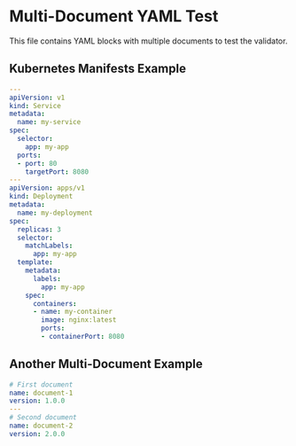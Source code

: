 # Multi-Document YAML Test

This file contains YAML blocks with multiple documents to test the validator.

## Kubernetes Manifests Example

```yaml
---
apiVersion: v1
kind: Service
metadata:
  name: my-service
spec:
  selector:
    app: my-app
  ports:
  - port: 80
    targetPort: 8080
---
apiVersion: apps/v1
kind: Deployment
metadata:
  name: my-deployment
spec:
  replicas: 3
  selector:
    matchLabels:
      app: my-app
  template:
    metadata:
      labels:
        app: my-app
    spec:
      containers:
      - name: my-container
        image: nginx:latest
        ports:
        - containerPort: 8080
```

## Another Multi-Document Example

```yaml
# First document
name: document-1
version: 1.0.0
---
# Second document
name: document-2
version: 2.0.0
```